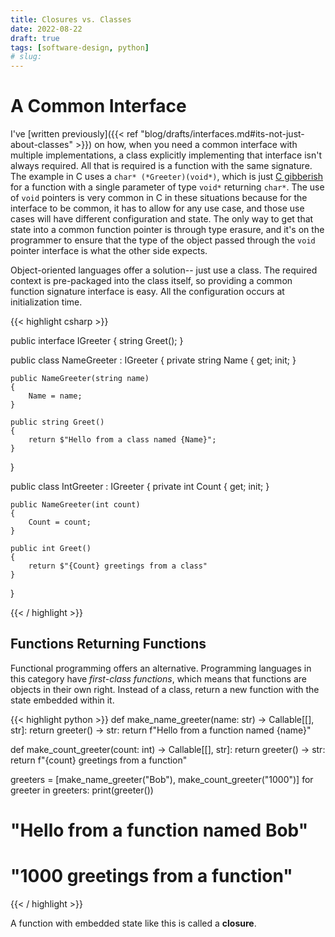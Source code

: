 ```yaml
---
title: Closures vs. Classes
date: 2022-08-22
draft: true
tags: [software-design, python]
# slug:
---
```



# A Common Interface

I've
[written previously]({{< ref "blog/drafts/interfaces.md#its-not-just-about-classes" >}}) on how, when you need a common interface with multiple implementations, a class explicitly implementing that interface isn't always required. All that is required is a function with the same signature. The example in C uses a `char* (*Greeter)(void*)`, which is just [C gibberish](https://cdecl.org/?q=char*+%28*Greeter%29%28void*%29) for a function with a single parameter of type `void*` returning `char*`. The use of `void` pointers is very common in C in these situations because for the interface to be common, it has to allow for any use case, and those use cases will have different configuration and state. The only way to get that state into a common function pointer is through type erasure, and it's on the programmer to ensure that the type of the object passed through the `void` pointer interface is what the other side expects.

Object-oriented languages offer a solution-- just use a class. The required context is pre-packaged into the class itself, so providing a common function signature interface is easy. All the configuration occurs at initialization time.

{{< highlight csharp >}}

public interface IGreeter
{
    string Greet();
}

public class NameGreeter : IGreeter
{
    private string Name { get; init; }

    public NameGreeter(string name)
    {
        Name = name;
    }

    public string Greet()
    {
        return $"Hello from a class named {Name}";
    }
}

public class IntGreeter : IGreeter
{
    private int Count { get; init; }

    public NameGreeter(int count)
    {
        Count = count;
    }

    public int Greet()
    {
        return $"{Count} greetings from a class"
    }
}

{{< / highlight >}}


## Functions Returning Functions

Functional programming offers an alternative.
Programming languages in this category have *first-class functions*, which means that functions are objects in their own right.
Instead of a class, return a new function with the state embedded within it.

{{< highlight python >}}
def make_name_greeter(name: str) -> Callable[[], str]:
    return greeter() -> str:
        return f"Hello from a function named {name}"

def make_count_greeter(count: int) -> Callable[[], str]:
    return greeter() -> str:
        return f"{count} greetings from a function"

greeters = [make_name_greeter("Bob"), make_count_greeter("1000")]
for greeter in greeters:
    print(greeter())

# "Hello from a function named Bob"
# "1000 greetings from a function"

{{< / highlight >}}

A function with embedded state like this is called a **closure**.
